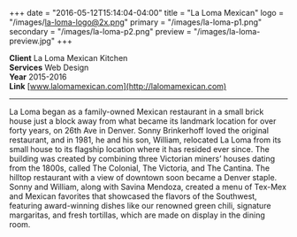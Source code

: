 +++
date = "2016-05-12T15:14:04-04:00"
title = "La Loma Mexican"
logo = "/images/la-loma-logo@2x.png"
primary = "/images/la-loma-p1.png"
secondary = "/images/la-loma-p2.png"
preview = "/images/la-loma-preview.jpg"
+++

**Client**  La Loma Mexican Kitchen  
**Services**  Web Design  
**Year** 2015-2016  
**Link**  [www.lalomamexican.com](http://lalomamexican.com)

***

La Loma began as a family-owned Mexican restaurant in a small brick house just a block away from what became its landmark location for over forty years, on 26th Ave in Denver. Sonny Brinkerhoff loved the original restaurant, and in 1981, he and his son, William, relocated La Loma from its small house to its flagship location where it has resided ever since. The building was created by combining three Victorian miners’ houses dating from the 1800s, called The Colonial, The Victoria, and The Cantina. The hilltop restaurant with a view of downtown soon became a Denver staple. Sonny and William, along with Savina Mendoza, created a menu of Tex-Mex and Mexican favorites that showcased the flavors of the Southwest, featuring award-winning dishes like our renowned green chili, signature margaritas, and fresh tortillas, which are made on display in the dining room.
